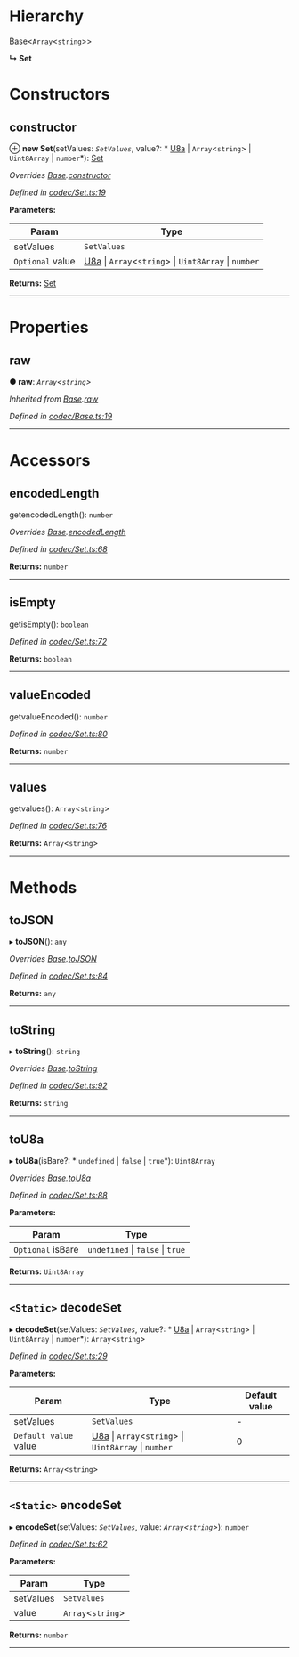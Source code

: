 

# Hierarchy

 [Base](_codec_base_.base.md)<`Array`<`string`>>

**↳ Set**

# Constructors

<a id="constructor"></a>

##  constructor

⊕ **new Set**(setValues: *`SetValues`*, value?: * [U8a](_codec_u8a_.u8a.md) &#124; `Array`<`string`> &#124; `Uint8Array` &#124; `number`*): [Set](_codec_set_.set.md)

*Overrides [Base](_codec_base_.base.md).[constructor](_codec_base_.base.md#constructor)*

*Defined in [codec/Set.ts:19](https://github.com/polkadot-js/api/blob/de284fb/packages/types/src/codec/Set.ts#L19)*

**Parameters:**

| Param | Type |
| ------ | ------ |
| setValues | `SetValues` |
| `Optional` value |  [U8a](_codec_u8a_.u8a.md) &#124; `Array`<`string`> &#124; `Uint8Array` &#124; `number`|

**Returns:** [Set](_codec_set_.set.md)

___

# Properties

<a id="raw"></a>

##  raw

**● raw**: *`Array`<`string`>*

*Inherited from [Base](_codec_base_.base.md).[raw](_codec_base_.base.md#raw)*

*Defined in [codec/Base.ts:19](https://github.com/polkadot-js/api/blob/de284fb/packages/types/src/codec/Base.ts#L19)*

___

# Accessors

<a id="encodedlength"></a>

##  encodedLength

getencodedLength(): `number`

*Overrides [Base](_codec_base_.base.md).[encodedLength](_codec_base_.base.md#encodedlength)*

*Defined in [codec/Set.ts:68](https://github.com/polkadot-js/api/blob/de284fb/packages/types/src/codec/Set.ts#L68)*

**Returns:** `number`

___
<a id="isempty"></a>

##  isEmpty

getisEmpty(): `boolean`

*Defined in [codec/Set.ts:72](https://github.com/polkadot-js/api/blob/de284fb/packages/types/src/codec/Set.ts#L72)*

**Returns:** `boolean`

___
<a id="valueencoded"></a>

##  valueEncoded

getvalueEncoded(): `number`

*Defined in [codec/Set.ts:80](https://github.com/polkadot-js/api/blob/de284fb/packages/types/src/codec/Set.ts#L80)*

**Returns:** `number`

___
<a id="values"></a>

##  values

getvalues(): `Array`<`string`>

*Defined in [codec/Set.ts:76](https://github.com/polkadot-js/api/blob/de284fb/packages/types/src/codec/Set.ts#L76)*

**Returns:** `Array`<`string`>

___

# Methods

<a id="tojson"></a>

##  toJSON

▸ **toJSON**(): `any`

*Overrides [Base](_codec_base_.base.md).[toJSON](_codec_base_.base.md#tojson)*

*Defined in [codec/Set.ts:84](https://github.com/polkadot-js/api/blob/de284fb/packages/types/src/codec/Set.ts#L84)*

**Returns:** `any`

___
<a id="tostring"></a>

##  toString

▸ **toString**(): `string`

*Overrides [Base](_codec_base_.base.md).[toString](_codec_base_.base.md#tostring)*

*Defined in [codec/Set.ts:92](https://github.com/polkadot-js/api/blob/de284fb/packages/types/src/codec/Set.ts#L92)*

**Returns:** `string`

___
<a id="tou8a"></a>

##  toU8a

▸ **toU8a**(isBare?: * `undefined` &#124; `false` &#124; `true`*): `Uint8Array`

*Overrides [Base](_codec_base_.base.md).[toU8a](_codec_base_.base.md#tou8a)*

*Defined in [codec/Set.ts:88](https://github.com/polkadot-js/api/blob/de284fb/packages/types/src/codec/Set.ts#L88)*

**Parameters:**

| Param | Type |
| ------ | ------ |
| `Optional` isBare |  `undefined` &#124; `false` &#124; `true`|

**Returns:** `Uint8Array`

___
<a id="decodeset"></a>

## `<Static>` decodeSet

▸ **decodeSet**(setValues: *`SetValues`*, value?: * [U8a](_codec_u8a_.u8a.md) &#124; `Array`<`string`> &#124; `Uint8Array` &#124; `number`*): `Array`<`string`>

*Defined in [codec/Set.ts:29](https://github.com/polkadot-js/api/blob/de284fb/packages/types/src/codec/Set.ts#L29)*

**Parameters:**

| Param | Type | Default value |
| ------ | ------ | ------ |
| setValues | `SetValues` | - |
| `Default value` value |  [U8a](_codec_u8a_.u8a.md) &#124; `Array`<`string`> &#124; `Uint8Array` &#124; `number`| 0 |

**Returns:** `Array`<`string`>

___
<a id="encodeset"></a>

## `<Static>` encodeSet

▸ **encodeSet**(setValues: *`SetValues`*, value: *`Array`<`string`>*): `number`

*Defined in [codec/Set.ts:62](https://github.com/polkadot-js/api/blob/de284fb/packages/types/src/codec/Set.ts#L62)*

**Parameters:**

| Param | Type |
| ------ | ------ |
| setValues | `SetValues` |
| value | `Array`<`string`> |

**Returns:** `number`

___

